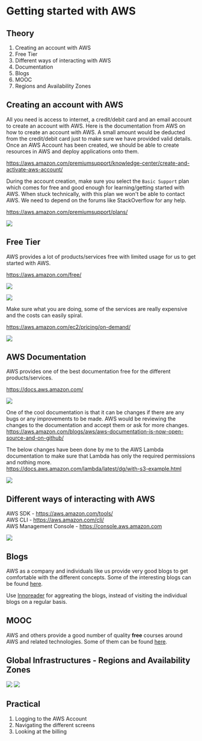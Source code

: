 # Getting started with AWS

## Theory

1. Creating an account with AWS
1. Free Tier
1. Different ways of interacting with AWS
1. Documentation
1. Blogs
1. MOOC
1. Regions and Availability Zones

## Creating an account with AWS

All you need is access to internet, a credit/debit card and an email account to create an account with AWS. Here is the documentation from AWS on how to create an account with AWS. A small amount would be deducted from the credit/debit card just to make sure we have provided valid details. Once an AWS Account has been created, we should be able to create resources in AWS and deploy applications onto them.

https://aws.amazon.com/premiumsupport/knowledge-center/create-and-activate-aws-account/

During the account creation, make sure you select the `Basic Support` plan which comes for free and good enough for learning/getting started with AWS. When stuck technically, with this plan we won't be able to contact AWS. We need to depend on the forums like StackOverflow for any help.

https://aws.amazon.com/premiumsupport/plans/

![](images/aws-support-plans.png)

## Free Tier

AWS provides a lot of products/services free with limited usage for us to get started with AWS.

https://aws.amazon.com/free/

![](images/types-of-offers.png)

![](images/ec2-free-tier.png)

Make sure what you are doing, some of the services are really expensive and the costs can easily spiral.

https://aws.amazon.com/ec2/pricing/on-demand/

![](images/ec2-pricing.png)

## AWS Documentation

AWS provides one of the best documentation free for the different products/services.

https://docs.aws.amazon.com/

![](images/aws-documentation.png)

One of the cool documentation is that it can be changes if there are any bugs or any improvements to be made. AWS would be reviewing the changes to the documentation and accept them or ask for more changes.\
https://aws.amazon.com/blogs/aws/aws-documentation-is-now-open-source-and-on-github/

The below changes have been done by me to the AWS Lambda documentation to make sure that Lambda has only the required permissions and nothing more.\
https://docs.aws.amazon.com/lambda/latest/dg/with-s3-example.html

![](images/aws-documentation-changes-praveen.png)

## Different ways of interacting with AWS

AWS SDK - https://aws.amazon.com/tools/  
AWS CLI - https://aws.amazon.com/cli/  
AWS Management Console - https://console.aws.amazon.com

![](images/aws-different-interfaeces.png)

## Blogs

AWS as a company and individuals like us provide very good blogs to get comfortable with the different concepts. Some of the interesting blogs can be found [here](AWS-blogs.md).

Use [Innoreader](https://www.inoreader.com/) for aggreating the blogs, instead of visiting the individual blogs on a regular basis.

## MOOC

AWS and others provide a good number of quality **free** courses around AWS and related technologies. Some of them can be found [here](AWS-mooc.md).

## Global Infrastructures - Regions and Availability Zones

![](images/aws-global-infrastructure-1.png)
![](images/aws-global-infrastructure-2.png)

## Practical

1. Logging to the AWS Account
1. Navigating the different screens
1. Looking at the billing